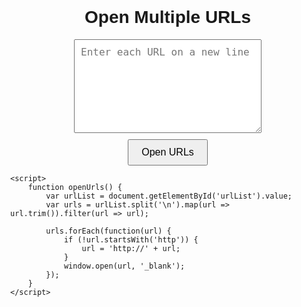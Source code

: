 <html lang="en">
<head>
    <meta charset="UTF-8">
    <meta name="viewport" content="width=device-width, initial-scale=1.0">
    <title>Open Multiple URLs</title>
    <style>
        body {
            font-family: Arial, sans-serif;
            display: flex;
            flex-direction: column;
            align-items: center;
            justify-content: center;
            height: 100vh;
            margin: 0;
        }
        textarea {
            width: 300px;
            height: 150px;
            padding: 10px;
            margin-bottom: 10px;
            font-size: 16px;
        }
        button {
            padding: 10px 20px;
            font-size: 16px;
            cursor: pointer;
        }
    </style>
</head>
<body>
    <h1>Open Multiple URLs</h1>
    <textarea id="urlList" placeholder="Enter each URL on a new line"></textarea>
    <button onclick="openUrls()">Open URLs</button>

    <script>
        function openUrls() {
            var urlList = document.getElementById('urlList').value;
            var urls = urlList.split('\n').map(url => url.trim()).filter(url => url);

            urls.forEach(function(url) {
                if (!url.startsWith('http')) {
                    url = 'http://' + url;
                }
                window.open(url, '_blank');
            });
        }
    </script>
</body>
</html>
